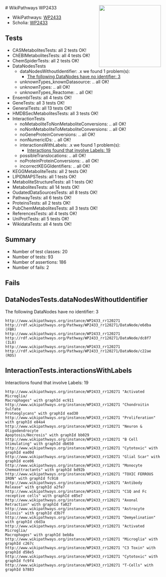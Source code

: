 <img style="float: right; width: 200px" src="https://upload.wikimedia.org/wikipedia/commons/thumb/8/83/Wplogo_with_text_500.png/640px-Wplogo_with_text_500.png" />
# WikiPathways WP2433

* WikiPathways: [WP2433](https://wikipathways.org/pathways/WP2433)
* Scholia: [WP2433](https://scholia.toolforge.org/wikipathways/WP2433)
## Tests
* CASMetabolitesTests: all 2 tests OK!
* ChEBIMetabolitesTests: all 4 tests OK!
* ChemSpiderTests: all 2 tests OK!
* DataNodesTests
    * dataNodesWithoutIdentifier: .x we found 1 problem(s):
        * [The following DataNodes have no identifier: 3](#d2d32fa2)
    * unknownTypes_knownDatasource: .. all OK!
    * unknownTypes: .. all OK!
    * unknownTypes_Reactome: .. all OK!
* EnsemblTests: all 4 tests OK!
* GeneTests: all 3 tests OK!
* GeneralTests: all 13 tests OK!
* HMDBSecMetabolitesTests: all 3 tests OK!
* InteractionTests
    * noMetaboliteToNonMetaboliteConversions: .. all OK!
    * noNonMetaboliteToMetaboliteConversions: .. all OK!
    * noGeneProteinConversions: .. all OK!
    * nonNumericIDs: .. all OK!
    * interactionsWithLabels: .x we found 1 problem(s):
        * [Interactions found that involve Labels: 19](#fe97a8c1)
    * possibleTranslocations: .. all OK!
    * noProteinProteinConversions: .. all OK!
    * incorrectKEGGIdentifiers: .. all OK!
* KEGGMetaboliteTests: all 2 tests OK!
* LIPIDMAPSTests: all 1 tests OK!
* MetaboliteStructureTests: all 1 tests OK!
* MetabolitesTests: all 14 tests OK!
* OudatedDataSourcesTests: all 8 tests OK!
* PathwayTests: all 6 tests OK!
* ProteinsTests: all 2 tests OK!
* PubChemMetabolitesTests: all 3 tests OK!
* ReferencesTests: all 4 tests OK!
* UniProtTests: all 5 tests OK!
* WikidataTests: all 4 tests OK!


## Summary

* Number of test classes: 20
* Number of tests: 93
* Number of assertions: 186
* Number of fails: 2

## Fails

<a name="d2d32fa2" />

## DataNodesTests.dataNodesWithoutIdentifier

The following DataNodes have no identifier: 3
```
http://www.wikipathways.org/instance/WP2433_rr120271 http://rdf.wikipathways.org/Pathway/WP2433_rr120271/DataNode/e6dba (FBR)
http://www.wikipathways.org/instance/WP2433_rr120271 http://rdf.wikipathways.org/Pathway/WP2433_rr120271/DataNode/dc8f7 (IL8)
http://www.wikipathways.org/instance/WP2433_rr120271 http://rdf.wikipathways.org/Pathway/WP2433_rr120271/DataNode/c22ae (ROS)
```

<a name="fe97a8c1" />

## InteractionTests.interactionsWithLabels

Interactions found that involve Labels: 19
```
http://www.wikipathways.org/instance/WP2433_rr120271 "Activated Microglia/
Macrophages" with graphId ec911
http://www.wikipathways.org/instance/WP2433_rr120271 "Chondroitin Sulfate 
Proteoglycans" with graphId ead30
http://www.wikipathways.org/instance/WP2433_rr120271 "Proliferation" with graphId e84a4
http://www.wikipathways.org/instance/WP2433_rr120271 "Neuron & 
Oligodendrocyte
Apoptosis/Necrosis" with graphId bb029
http://www.wikipathways.org/instance/WP2433_rr120271 "B Cell Stimulating" with graphId db650
http://www.wikipathways.org/instance/WP2433_rr120271 "Cytotoxic" with graphId ead0d
http://www.wikipathways.org/instance/WP2433_rr120271 "Glial Scar" with graphId ece06
http://www.wikipathways.org/instance/WP2433_rr120271 "Monocyte Chemoattractants" with graphId bd92b
http://www.wikipathways.org/instance/WP2433_rr120271 "TOXIC FERROUS
IRON" with graphId fc918
http://www.wikipathways.org/instance/WP2433_rr120271 "Antibody Release" with graphId a2fe7
http://www.wikipathways.org/instance/WP2433_rr120271 "C1Q and Fc receptive cells" with graphId e85e7
http://www.wikipathways.org/instance/WP2433_rr120271 "Axonal Retraction" with graphId fa027
http://www.wikipathways.org/instance/WP2433_rr120271 "Astrocyte Gliosis" with graphId d3b7f
http://www.wikipathways.org/instance/WP2433_rr120271 "Demyelination" with graphId c6d3a
http://www.wikipathways.org/instance/WP2433_rr120271 "Activated Microglia/
Macrophages" with graphId beb8a
http://www.wikipathways.org/instance/WP2433_rr120271 "Microglia" with graphId c267c
http://www.wikipathways.org/instance/WP2433_rr120271 "C3 Toxin" with graphId d58e5
http://www.wikipathways.org/instance/WP2433_rr120271 "Cytotoxic" with graphId fc9f4
http://www.wikipathways.org/instance/WP2433_rr120271 "T-Cells" with graphId b7883
```

